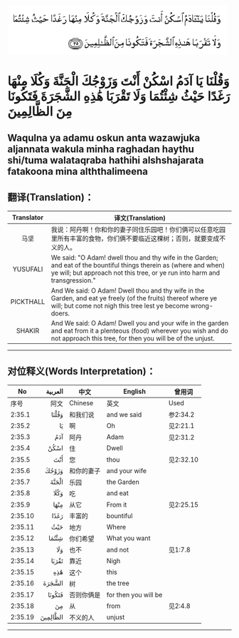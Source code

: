 ![002:035](images/002_035.gif)

#  وَقُلْنَا يَا آدَمُ اسْكُنْ أَنْتَ وَزَوْجُكَ الْجَنَّةَ وَكُلَا مِنْهَا رَغَدًا حَيْثُ شِئْتُمَا وَلَا تَقْرَبَا هَٰذِهِ الشَّجَرَةَ فَتَكُونَا مِنَ الظَّالِمِينَ 

## Waqulna ya adamu oskun anta wazawjuka aljannata wakula minha raghadan haythu shi/tuma walataqraba hathihi alshshajarata fatakoona mina alththalimeena

## 翻译(Translation)：

| Translator | 译文(Translation)                                            |
| :--------: | ------------------------------------------------------------ |
|    马坚    | 我说：阿丹啊！你和你的妻子同住乐园吧！你们俩可以任意吃园里所有丰富的食物，你们俩不要临近这棵树；否则，就要变成不义的人。 |
|  YUSUFALI  | We said: "O Adam! dwell thou and thy wife in the Garden; and eat of the bountiful things therein as (where and when) ye will; but approach not this tree, or ye run into harm and transgression." |
| PICKTHALL  | And We said: O Adam! Dwell thou and thy wife in the Garden, and eat ye freely (of the fruits) thereof where ye will; but come not nigh this tree lest ye become wrong-doers. |
|   SHAKIR   | And We said: O Adam! Dwell you and your wife in the garden and eat from it a plenteous (food) wherever you wish and do not approach this tree, for then you will be of the unjust. |

---

## 对位释义(Words Interpretation)：

| No      |  العربية | 中文       | English              | 曾用词    |
| ------- | -------: | ---------- | -------------------- | --------- |
| 序号    |     阿文 | Chinese    | 英文                 | Used      |
| 2:35.1  |    وَقُلْنَا | 和我们说   | and we said          | 参2:34.2  |
| 2:35.2  |       يَا | 啊         | Oh                   | 见2:21.1  |
| 2:35.3  |      آدَمُ | 阿丹       | Adam                 | 见2:31.2  |
| 2:35.4  |     اسْكُنْ | 住         | Dwell                |           |
| 2:35.5  |      أَنْتَ | 您         | thou                 | 见2:32.10 |
| 2:35.6  |    وَزَوْجُكَ | 和你的妻子 | and your wife        |           |
| 2:35.7  |    الْجَنَّةَ | 乐园       | the Garden           |           |
| 2:35.8  |     وَكُلَا | 吃         | and eat              |           |
| 2:35.9  |     مِنْهَا | 从它       | From it              | 见2:25.15 |
| 2:35.10 |     رَغَدًا | 丰富的     | bountiful            |           |
| 2:35.11 |      حَيْثُ | 地方       | Where                |           |
| 2:35.12 |    شِئْتُمَا | 你们希望   | What you want        |           |
| 2:35.13 |      وَلَا | 也不       | and not              | 见1:7.8   |
| 2:35.14 |    تَقْرَبَا | 靠近       | Nigh                 |           |
| 2:35.15 |      هَٰذِهِ | 这个       | this                 |           |
| 2:35.16 |   الشَّجَرَةَ | 树         | the tree             |           |
| 2:35.17 |   فَتَكُونَا | 否则你俩是 | for then you will be |           |
| 2:35.18 |       مِنَ | 从         | from                 | 见2:4.8   |
| 2:35.19 | الظَّالِمِينَ | 不义的人   | unjust               |           |

---
